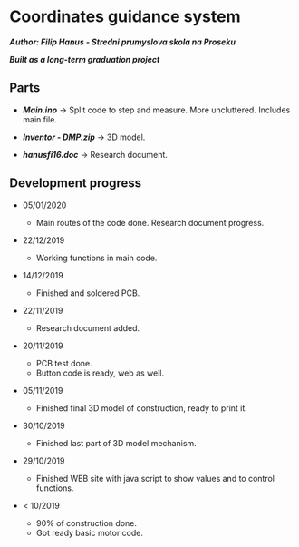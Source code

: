 # Coordinates guidance system
***Author: Filip Hanus - Stredni prumyslova skola na Proseku***

***Built as a long-term graduation project***

## Parts

* ***Main.ino***    -> Split code to step and measure. More uncluttered. Includes main file.

* ***Inventor - DMP.zip***    -> 3D model.

* ***hanusfi16.doc***        -> Research document.


## Development progress
* 05/01/2020
    * Main routes of the code done. Research document progress.
 
* 22/12/2019
    * Working functions in main code.
  
* 14/12/2019
    * Finished and soldered PCB.

* 22/11/2019
    * Research document added.

* 20/11/2019
    * PCB test done.
    * Button code is ready, web as well.

* 05/11/2019
    * Finished final 3D model of construction, ready to print it. 

* 30/10/2019
    * Finished last part of 3D model mechanism. 

* 29/10/2019
    * Finished WEB site with java script to show values and to control functions.
    
* < 10/2019
    * 90% of construction done.
    * Got ready basic motor code.




